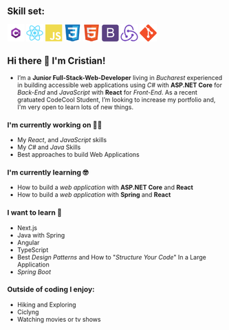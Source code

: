 ## Skill set:

<p align="left">

<img src="https://raw.githubusercontent.com/balanc21/balanc21/main/assests/Csharp_Logo.png" height="auto" width="40">


<img src="https://raw.githubusercontent.com/balanc21/balanc21/main/assests/react-original.svg" height="auto" width="40">

<img src="https://raw.githubusercontent.com/balanc21/balanc21/main/assests/javascript-plain.svg" height="auto" width="40">

<img src="https://raw.githubusercontent.com/balanc21/balanc21/main/assests/css3-original.svg" height="auto" width="40">

<img src="https://raw.githubusercontent.com/balanc21/balanc21/main/assests/html5-original.svg" height="auto" width="40">

<img src="https://raw.githubusercontent.com/balanc21/balanc21/main/assests/bootstrap-plain.svg" height="auto" width="40">

<img src="https://raw.githubusercontent.com/balanc21/balanc21/main/assests/redux-original.svg" height="auto" width="40">

<img src="https://raw.githubusercontent.com/balanc21/balanc21/main/assests/git-original.svg" height="auto" width="40">
</p>


## Hi there 👋 I'm Cristian!
- I’m a __Junior Full-Stack-Web-Developer__ living in _Bucharest_ experienced in building accessible web applications using *C#* with __ASP.NET Core__ for _Back-End_ and *JavaScript* with __React__ for _Front-End_. As a recent gratuated CodeCool Student, I’m looking to increase my portfolio and, I'm very open to learn lots of new things.

### I'm currently working on 🧑‍💻
- My _React_, and _JavaScript_ skills
- My _C#_ and _Java_ Skills
- Best approaches to build Web Applications 

### I'm currently learning 🤓
 - How to build a *web application* with __ASP.NET Core__ and __React__
 - How to build a *web application* with __Spring__ and __React__

### I want to learn 🤔
- Next.js
- Java with Spring
- Angular
- TypeScript
- Best _Design Patterns_ and How to "_Structure Your Code_" In a Large Application
- _Spring Boot_

### Outside of coding I enjoy:
- Hiking and Exploring
- Ciclyng
- Watching movies or tv shows
